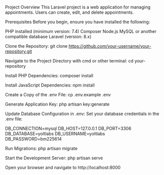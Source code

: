 Project Overview
This Laravel project is a web application for managing appointments. Users can create, edit, and delete appointments.

Prerequisites
Before you begin, ensure you have installed the following:

PHP installed (minimum version: 7.4)
Composer
Node.js 
MySQL or another compatible database 
Laravel (version: 8.x)

Clone the Repository:
git clone https://github.com/your-username/your-repository.git


Navigate to the Project Directory with cmd or other terminal:
cd your-repository

Install PHP Dependencies:
composer install

Install JavaScript Dependencies:
npm install

Create a Copy of the .env File:
cp .env.example .env


Generate Application Key:
php artisan key:generate


Update Database Configuration in .env:
Set your database credentials in the .env file:

DB_CONNECTION=mysql
DB_HOST=127.0.0.1
DB_PORT=3306
DB_DATABASE=yoltlabs
DB_USERNAME=yoltlabs
DB_PASSWORD=bm225614



Run Migrations:
php artisan migrate



Start the Development Server:
php artisan serve


Open your browser and navigate to http://localhost:8000
